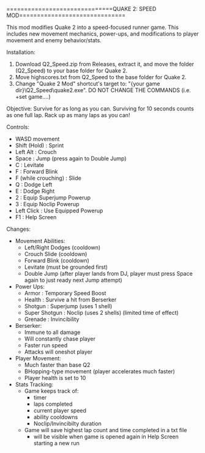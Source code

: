 ==============================QUAKE 2: SPEED MOD==============================

This mod modifies Quake 2 into a speed-focused runner game.  This includes new 
movement mechanics, power-ups, and modifications to player movement and
enemy behavior/stats.

Installation:
1) Download Q2_Speed.zip from Releases, extract it, and move the folder 
(Q2_Speed) to your base folder for Quake 2.
2) Move highscores.txt from Q2_Speed to the base folder for Quake 2.
3) Change "Quake 2 Mod" shortcut's target to: 
"{your game dir}\Q2_Speed\quake2.exe".  DO NOT CHANGE THE COMMANDS 
(i.e. +set game....)

Objective: 
Survive for as long as you can.  Surviving for 10 seconds counts as one full 
lap.  Rack up as many laps as you can!

Controls:
- WASD movement
- Shift (Hold)          : Sprint
- Left Alt              : Crouch
- Space                 : Jump (press again to Double Jump)
- C                     : Levitate 
- F                     : Forward Blink
- F (while crouching)   : Slide
- Q                     : Dodge Left
- E                     : Dodge Right
- 2                     : Equip Superjump Powerup
- 3                     : Equip Noclip Powerup
- Left Click            : Use Equipped Powerup
- F1                    : Help Screen

Changes:
- Movement Abilities:
    - Left/Right Dodges (cooldown)
    - Crouch Slide      (cooldown)
    - Forward Blink     (cooldown)
    - Levitate          (must be grounded first)
    - Double Jump       (after player lands from DJ, player must press Space 
                        again to just ready next Jump attempt)
- Power Ups:
    - Armor         : Temporary Speed Boost
    - Health        : Survive a hit from Berserker
    - Shotgun       : Superjump (uses 1 shell)
    - Super Shotgun : Noclip (uses 2 shells) (limited time of effect)
    - Grenade       : Invincibility
- Berserker:
    - Immune to all damage
    - Will constantly chase player
    - Faster run speed
    - Attacks will oneshot player
- Player Movement:
    - Much faster than base Q2
    - BHopping-type movement (player accelerates much faster)
    - Player health is set to 10
- Stats Tracking:
    - Game keeps track of:
        - timer
        - laps completed
        - current player speed
        - ability cooldowns
        - Noclip/Invincibilty duration
    - Game will save highest lap count and time completed in a txt file
        - will be visible when game is opened again in Help Screen starting
          a new run
